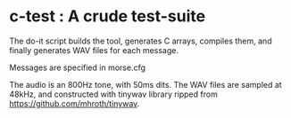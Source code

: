 # c-test : A crude test-suite

The do-it script builds the tool, generates C arrays, compiles them,
and finally generates WAV files for each message.

Messages are specified in morse.cfg

The audio is an 800Hz tone, with 50ms dits. The WAV files are
sampled at 48kHz, and constructed with tinywav library ripped
from https://github.com/mhroth/tinywav. 

